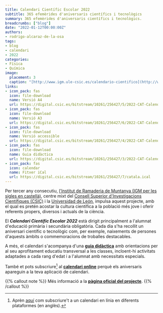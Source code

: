 ```yaml
---
title: Calendari Científic Escolar 2022
subtitle: 365 efemèrides d'aniversaris científics i tecnològics
summary: 365 efemèrides d'aniversaris científics i tecnològics.
breadcrumbs: ["blog"]
date: "2022-01-12T00:00:00Z"
authors:
- rodrigo-alcaraz-de-la-osa
tags:
- blog
- calendari
- 2022
categories:
- Física
- Química
image:
  placement: 3  
  caption: "[http://www.igm.ule-csic.es/calendario-cientifico](http://www.igm.ule-csic.es/calendario-cientifico)"
links:
- icon_pack: fas
  icon: file-download
  name: Versió A4
  url: https://digital.csic.es/bitstream/10261/256427/5/2022-CAT-Calendari-cientific-escolar-impresion-A4%20.pdf
- icon_pack: fas
  icon: file-download
  name: Versió A3
  url: https://digital.csic.es/bitstream/10261/256427/6/2022-CAT-Calendari-cientific-escolar-impresion-A3-folleto.pdf
- icon_pack: fas
  icon: file-download
  name: Versió accessible
  url: https://digital.csic.es/bitstream/10261/256427/4/2022-CAT-Calendari-cientific-escolar-formato-accesible.docx
- icon_pack: fas
  icon: file-download
  name: Guia didàctica
  url: https://digital.csic.es/bitstream/10261/256427/3/2022-CAT-Calendari-cientific-escolar-guia-didactica.pdf
- icon_pack: fas
  icon: calendar
  name: Fitxer iCal
  url: https://digital.csic.es/bitstream/10261/256427/7/catala.ical
---
```


Per tercer any consecutiu, [l'Institut de Ramaderia de Muntanya (IGM per les sigles en castellà)](http://www.igm.ule-csic.es), centre mixt del [Consell Superior d'Investigacions Científiques (CSIC)](https://www.csic.es/es) i la [Universidad de León](https://www.unileon.es), impulsa aquest projecte, amb el qual es pretén acostar la cultura científica a la població més jove i oferir referents propers, diversos i actuals de la ciència.

El ***Calendari Científic Escolar 2022*** està dirigit principalment a l'alumnat d'educació primària i secundària obligatòria. Cada dia s'ha recollit un aniversari científic o tecnològic com, per exemple, naixements de persones d'aquests àmbits o commemoracions de troballes destacables.

A més, el calendari s'acompanya d'una [**guia didàctica**](https://digital.csic.es/bitstream/10261/256427/3/2022-CAT-Calendari-cientific-escolar-guia-didactica.pdf) amb orientacions per al seu aprofitament educatiu transversal a les classes, incloent-hi activitats adaptades a cada rang d'edat i a l'alumnat amb necessitats especials.

També et pots subscriure[^1] al [**calendari online**](https://digital.csic.es/bitstream/10261/256427/7/catala.ical) perquè els aniversaris apareguin a la teva aplicació de calendari.

[^1]: Aprèn [aquí](https://schulichmeds.com/sites/default/files/Documents/Calendar%20Subscription%20Instructions.pdf) com subscriure't a un calendari en línia en diferents plataformes (en anglès).

{{% callout note %}}
Més informació a la [**pàgina oficial del projecte**](http://www.igm.ule-csic.es/calendario-cientifico).
{{% /callout %}}